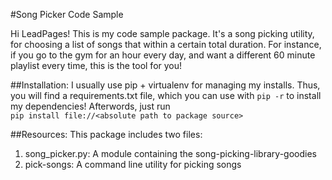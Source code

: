 #Song Picker Code Sample
  
Hi LeadPages!  This is my code sample package.  It's a song picking
utility, for choosing a list of songs that within a certain total
duration.  For instance, if you go to the gym for an hour every day,
and want a different 60 minute playlist every time, this is
the tool for you!
  
##Installation:
I usually use pip + virtualenv for managing my installs.  Thus, you will find
a requirements.txt file, which you can use with `pip -r` to install
my dependencies!  Afterwords, just run  
`pip install file://<absolute path to package source>`  
  
##Resources:
This package includes two files:
1. song_picker.py:  A module containing the song-picking-library-goodies
2. pick-songs: A command line utility for picking songs 
